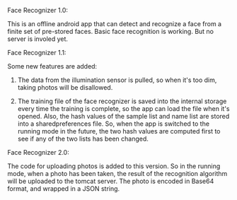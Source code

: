 Face Recognizer 1.0:

This is an offline android app that can detect and recognize a face from a finite set of pre-stored faces. Basic face recognition is 
working. But no server is involed yet.

Face Recognizer 1.1:

Some new features are added:

1. The data from the illumination sensor is pulled, so when it's too dim, taking photos will be disallowed.
 
2. The training file of the face recognizer is saved into the internal storage every time the training is complete, so the app can load the file when it's opened. Also, the hash values of the sample list and name list are stored into a sharedpreferences file. So, when the app is switched to the running mode in the future, the two hash values are computed first to see if any of the two lists has been changed.

Face Recognizer 2.0:

The code for uploading photos is added to this version. So in the running mode, when a photo has been taken, the result of the recognition algorithm will be uploaded to the tomcat server. The photo is encoded in Base64 format, and wrapped in a JSON string.
